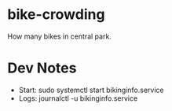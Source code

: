 # bike-crowding
How many bikes in central park.


# Dev Notes
* Start: sudo systemctl start bikinginfo.service 
* Logs: journalctl -u bikinginfo.service 

